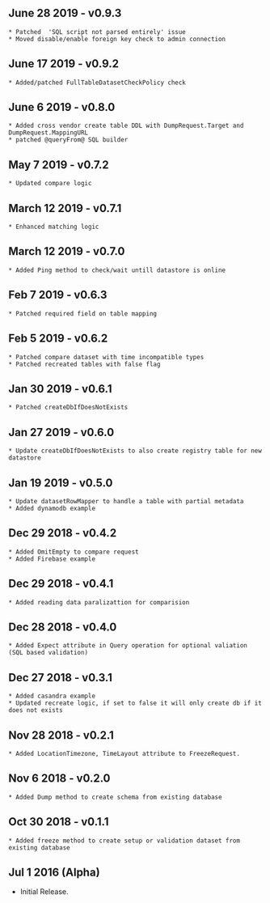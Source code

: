 ## June 28 2019 - v0.9.3
    * Patched  'SQL script not parsed entirely' issue
    * Moved disable/enable foreign key check to admin connection

## June 17 2019 - v0.9.2
    * Added/patched FullTableDatasetCheckPolicy check
    
## June 6 2019 - v0.8.0
    * Added cross vendor create table DDL with DumpRequest.Target and DumpRequest.MappingURL
    * patched @queryFrom@ SQL builder 

## May 7 2019 - v0.7.2
    * Updated compare logic

## March 12 2019 - v0.7.1
    * Enhanced matching logic

## March 12 2019 - v0.7.0
    * Added Ping method to check/wait untill datastore is online

## Feb 7 2019 - v0.6.3
    * Patched required field on table mapping

## Feb 5 2019 - v0.6.2
    * Patched compare dataset with time incompatible types
    * Patched recreated tables with false flag 

## Jan 30 2019 - v0.6.1
    * Patched createDbIfDoesNotExists

## Jan 27 2019 - v0.6.0
    * Update createDbIfDoesNotExists to also create registry table for new datastore

## Jan 19 2019 - v0.5.0
    * Update datasetRowMapper to handle a table with partial metadata
    * Added dynamodb example

## Dec 29 2018 - v0.4.2
    * Added OmitEmpty to compare request
    * Added Firebase example
    

## Dec 29 2018 - v0.4.1
    * Added reading data paralizattion for comparision 
    
## Dec 28 2018 - v0.4.0
    * Added Expect attribute in Query operation for optional valiation (SQL based validation)

## Dec 27 2018 - v0.3.1
    * Added casandra example
    * Updated recreate logic, if set to false it will only create db if it does not exists

## Nov 28 2018 - v0.2.1
    * Added LocationTimezone, TimeLayout attribute to FreezeRequest.

## Nov 6 2018 - v0.2.0
    * Added Dump method to create schema from existing database

## Oct 30 2018 - v0.1.1
    * Added freeze method to create setup or validation dataset from existing database


## Jul 1 2016 (Alpha)

  * Initial Release.
